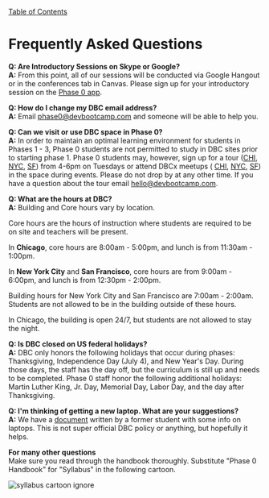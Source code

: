 [Table of Contents](README.md)

# Frequently Asked Questions

**Q: Are Introductory Sessions on Skype or Google?**<br>
**A:** From this point, all of our sessions will be conducted via Google Hangout or in the conferences tab in Canvas. Please sign up for your introductory session on the [Phase 0 app](https://phase0.devbootcamp.com).

**Q: How do I change my DBC email address?** <br>
**A:** Email phase0@devbootcamp.com and someone will be able to help you.

**Q: Can we visit or use DBC space in Phase 0?** <br>
**A:** In order to maintain an optimal learning environment for students in Phases 1 - 3, Phase 0 students are not permitted to study in DBC sites prior to starting phase 1. Phase 0 students may, however, sign up for a tour ([CHI](http://my.setmore.com/shortBookingPage/0df7e742-ac22-4daf-bb03-7d5519a01fe1), [NYC](http://my.setmore.com/shortBookingPage/64ca252f-bf57-4680-b027-c2ed82bcb493), [SF](http://my.setmore.com/shortBookingPage/df34b42d-2a7d-47d9-8a24-f8bfe36de9f0)) from 4-6pm on Tuesdays or attend DBCx meetups ( [CHI](http://www.meetup.com/Chicago-DevBootcamp-Speaker-Series/), [NYC](http://www.meetup.com/DBCx-NYC/), [SF](http://www.meetup.com/DBCx-SF-Dev-Bootcamp-San-Francisco-Open-Learning/)) in the space during events. Please do not drop by at any other time. If you have a question about the tour email hello@devbootcamp.com.

**Q: What are the hours at DBC?** <br>
**A:** Building and Core hours vary by location.

Core hours are the hours of instruction where students are required to be on site and teachers will be present.

In **Chicago**, core hours are 8:00am - 5:00pm, and lunch is from 11:30am - 1:00pm.

In **New York City** and **San Francisco**, core hours are from 9:00am - 6:00pm, and lunch is from 12:30pm - 2:00pm.

Building hours for New York City and San Francisco are 7:00am - 2:00am. Students are not allowed to be in the building outside of these hours.

In Chicago, the building is open 24/7, but students are not allowed to stay the night.

**Q: Is DBC closed on US federal holidays?**<br>
**A:** DBC only honors the following holidays that occur during phases: Thanksgiving, Independence Day (July 4), and New Year's Day. During those days, the staff has the day off, but the curriculum is still up and needs to be completed. Phase 0 staff honor the following additional holidays: Martin Luther King, Jr. Day, Memorial Day, Labor Day, and the day after Thanksgiving.

**Q: I'm thinking of getting a new laptop. What are your suggestions?**<br>
**A:** We have a [document](https://docs.google.com/document/d/13JGWKAjjdx7-0kpLCmBQN2i5C5xhlgnVflj6CuQrvMk/edit?usp=sharing) written by a former student with some info on laptops. This is not super official DBC policy or anything, but hopefully it helps.

**For many other questions**<br>
Make sure you read through the handbook thoroughly. Substitute "Phase 0 Handbook" for "Syllabus" in the following cartoon.

![syllabus cartoon](imgs/syllabus-cartoon.gif)
ignore
